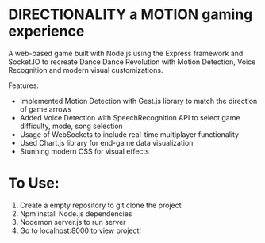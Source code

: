 DIRECTIONALITY a MOTION gaming experience
============

A web-based game built with Node.js using the Express framework and Socket.IO to recreate Dance Dance Revolution with Motion Detection, Voice Recognition and modern visual customizations.

Features:
-  Implemented Motion Detection with Gest.js library to match the direction of game arrows
-  Added Voice Detection with SpeechRecognition API to select game difficulty, mode, song selection
-  Usage of WebSockets to include real-time multiplayer functionality
-  Used Chart.js library for end-game data visualization
-  Stunning modern CSS for visual effects


To Use:
============

1) Create a empty repository to git clone the project
2) Npm install Node.js dependencies
3) Nodemon server.js to run server
4) Go to localhost:8000 to view project!
